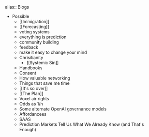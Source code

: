 alias:: Blogs

- Possible
	- [[Immigration]]
	- [[Forecasting]]
	- voting systems
	- everything is prediction
	- community building
	- feedback
	- make it easy to change your mind
	- Chrisitianity
		- [[Systemic Sin]]
	- Handbooks
	- Consent
	- How valuable networking
	- Things that save me time
	- [[It's so over]]
	- [[The Plan]]
	- Voxel air rights
	- Odds as 1/n
	- Some alternate OpenAI governance models
	- Affordancees
	- SAAS
	- Prediction Markets Tell Us What We Already Know (and That's Enough)